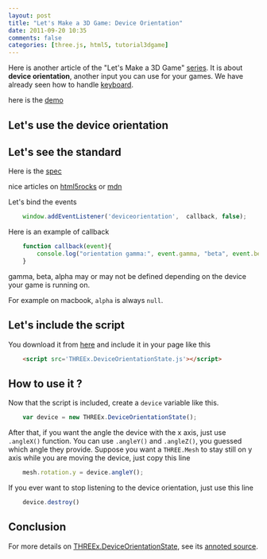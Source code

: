 ```yaml
---
layout: post
title: "Let's Make a 3D Game: Device Orientation"
date: 2011-09-20 10:35
comments: false
categories: [three.js, html5, tutorial3dgame]
---
```


Here is another article of the "Let's Make a 3D Game" [series](/blog/categories/tutorial3dgame/).
It is about **device orientation**, another input you can use for your games.
We have already seen how to handle [keyboard](/blog/2011/09/12/lets-Make-a-3D-game-keyboard/).

here is the [demo](/data/lets-make-a-3d-game-player-control/)


## Let's use the device orientation

## Let's see the standard

Here is the [spec](http://www.w3.org/TR/orientation-event/)

nice articles on [html5rocks](http://www.html5rocks.com/en/tutorials/device/orientation/)
or [mdn](https://developer.mozilla.org/en/detecting_device_orientation)

Let's bind the events

```javascript
    window.addEventListener('deviceorientation',  callback, false);
```

Here is an example of callback

```javascript
    function callback(event){
        console.log("orientation gamma:", event.gamma, "beta", event.beta, "alpha", event.alpha);
    }
```

gamma, beta, alpha may or may not be defined depending on the device your game is
running on.

For example on macbook, ```alpha``` is always ```null```.



## Let's include the script

You download it from [here](/data/THREEx/THREEx.DeviceOrientationState.js) and include
it in your page like this

```html
	<script src='THREEx.DeviceOrientationState.js'></script>
```

## How to use it ?

Now that the script is included, create a ```device``` variable like this.

```javascript
    var device = new THREEx.DeviceOrientationState();
```

After that, if you want the angle the device with the x axis, just use
```.angleX()``` function. You can use ```.angleY()``` and ```.angleZ()```, you
guessed which angle they provide.
Suppose you want a ```THREE.Mesh``` to stay still on y axis while you are moving the device,
just copy this line

```javascript
    mesh.rotation.y	= device.angleY();
```

If you ever want to stop listening to the device orientation, just use this line

```javascript
    device.destroy()
```


## Conclusion

For more details on [THREEx.DeviceOrientationState](/data/THREEx/THREEx.DeviceOrientationState.js),
see its [annoted source](/data/THREEx/docs/THREEx.DeviceOrientationState.html).
